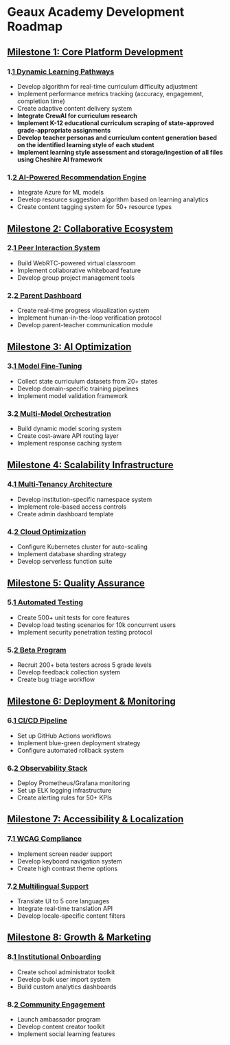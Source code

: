 # Geaux Academy Development Roadmap

## [Milestone 1: Core Platform Development](pplx://action/followup)
### 1.[1 Dynamic Learning Pathways](pplx://action/followup)
- Develop algorithm for real-time curriculum difficulty adjustment
- Implement performance metrics tracking (accuracy, engagement, completion time)
- Create adaptive content delivery system
- **Integrate CrewAI for curriculum research**
- **Implement K-12 educational curriculum scraping of state-approved grade-appropriate assignments**
- **Develop teacher personas and curriculum content generation based on the identified learning style of each student**
- **Implement learning style assessment and storage/ingestion of all files using Cheshire AI framework**

### 1.[2 AI-Powered Recommendation Engine](pplx://action/followup)
- Integrate Azure for ML models
- Develop resource suggestion algorithm based on learning analytics
- Create content tagging system for 50+ resource types

## [Milestone 2: Collaborative Ecosystem](pplx://action/followup)
### 2.[1 Peer Interaction System](pplx://action/followup)
- Build WebRTC-powered virtual classroom
- Implement collaborative whiteboard feature
- Develop group project management tools

### 2.[2 Parent Dashboard](pplx://action/followup)
- Create real-time progress visualization system
- Implement human-in-the-loop verification protocol
- Develop parent-teacher communication module

## [Milestone 3: AI Optimization](pplx://action/followup)
### 3.[1 Model Fine-Tuning](pplx://action/followup)
- Collect state curriculum datasets from 20+ states
- Develop domain-specific training pipelines
- Implement model validation framework

### 3.[2 Multi-Model Orchestration](pplx://action/followup)
- Build dynamic model scoring system
- Create cost-aware API routing layer
- Implement response caching system

## [Milestone 4: Scalability Infrastructure](pplx://action/followup)
### 4.[1 Multi-Tenancy Architecture](pplx://action/followup)
- Develop institution-specific namespace system
- Implement role-based access controls
- Create admin dashboard template

### 4.[2 Cloud Optimization](pplx://action/followup)
- Configure Kubernetes cluster for auto-scaling
- Implement database sharding strategy
- Develop serverless function suite

## [Milestone 5: Quality Assurance](pplx://action/followup)
### 5.[1 Automated Testing](pplx://action/followup)
- Create 500+ unit tests for core features
- Develop load testing scenarios for 10k concurrent users
- Implement security penetration testing protocol

### 5.[2 Beta Program](pplx://action/followup)
- Recruit 200+ beta testers across 5 grade levels
- Develop feedback collection system
- Create bug triage workflow

## [Milestone 6: Deployment & Monitoring](pplx://action/followup)
### 6.[1 CI/CD Pipeline](pplx://action/followup)
- Set up GitHub Actions workflows
- Implement blue-green deployment strategy
- Configure automated rollback system

### 6.[2 Observability Stack](pplx://action/followup)
- Deploy Prometheus/Grafana monitoring
- Set up ELK logging infrastructure
- Create alerting rules for 50+ KPIs

## [Milestone 7: Accessibility & Localization](pplx://action/followup)
### 7.[1 WCAG Compliance](pplx://action/followup)
- Implement screen reader support
- Develop keyboard navigation system
- Create high contrast theme options

### 7.[2 Multilingual Support](pplx://action/followup)
- Translate UI to 5 core languages
- Integrate real-time translation API
- Develop locale-specific content filters

## [Milestone 8: Growth & Marketing](pplx://action/followup)
### 8.[1 Institutional Onboarding](pplx://action/followup)
- Create school administrator toolkit
- Develop bulk user import system
- Build custom analytics dashboards

### 8.[2 Community Engagement](pplx://action/followup)
- Launch ambassador program
- Develop content creator toolkit
- Implement social learning features
